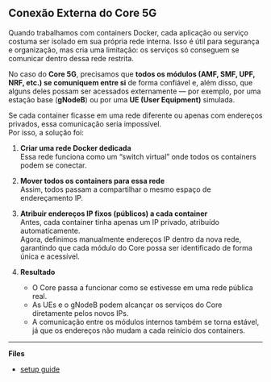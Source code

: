 ## Conexão Externa do Core 5G

Quando trabalhamos com containers Docker, cada aplicação ou serviço costuma ser isolado em sua própria rede interna.  Isso é útil para segurança e organização, mas cria uma limitação: os serviços só conseguem se comunicar dentro dessa rede restrita.

No caso do **Core 5G**, precisamos que **todos os módulos (AMF, SMF, UPF, NRF, etc.) se comuniquem entre si** de forma confiável e, além disso, que alguns deles possam ser acessados externamente — por exemplo, por uma estação base (**gNodeB**) ou por uma **UE (User Equipment)** simulada.

Se cada container ficasse em uma rede diferente ou apenas com endereços privados, essa comunicação seria impossível.  
Por isso, a solução foi:

1. **Criar uma rede Docker dedicada**  
   Essa rede funciona como um “switch virtual” onde todos os containers podem se conectar.

2. **Mover todos os containers para essa rede**  
   Assim, todos passam a compartilhar o mesmo espaço de endereçamento IP.

3. **Atribuir endereços IP fixos (públicos) a cada container**  
   Antes, cada container tinha apenas um IP privado, atribuído automaticamente.  
   Agora, definimos manualmente endereços IP dentro da nova rede, garantindo que cada módulo do Core possa ser identificado de forma única e acessível.

4. **Resultado**  
   - O Core passa a funcionar como se estivesse em uma rede pública real.  
   - As UEs e o gNodeB podem alcançar os serviços do Core diretamente pelos novos IPs.  
   - A comunicação entre os módulos internos também se torna estável, já que os endereços não mudam a cada reinício dos containers.
---

**Files**

- [setup guide](setup-guide.md)
